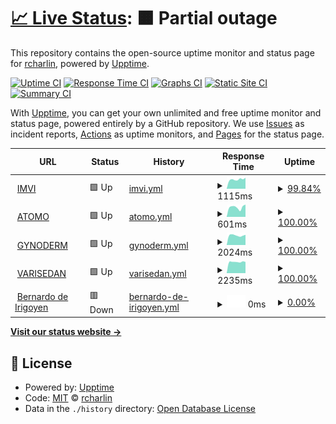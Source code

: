 # [📈 Live Status](https://rcharlin.github.io/webuptime): <!--live status--> **🟧 Partial outage**

This repository contains the open-source uptime monitor and status page for [rcharlin](https://rcharlin.github.io/webuptime), powered by [Upptime](https://github.com/upptime/upptime).

[![Uptime CI](https://github.com/rcharlin/webuptime/workflows/Uptime%20CI/badge.svg)](https://github.com/rcharlin/webuptime/actions?query=workflow%3A%22Uptime+CI%22)
[![Response Time CI](https://github.com/rcharlin/webuptime/workflows/Response%20Time%20CI/badge.svg)](https://github.com/rcharlin/webuptime/actions?query=workflow%3A%22Response+Time+CI%22)
[![Graphs CI](https://github.com/rcharlin/webuptime/workflows/Graphs%20CI/badge.svg)](https://github.com/rcharlin/webuptime/actions?query=workflow%3A%22Graphs+CI%22)
[![Static Site CI](https://github.com/rcharlin/webuptime/workflows/Static%20Site%20CI/badge.svg)](https://github.com/rcharlin/webuptime/actions?query=workflow%3A%22Static+Site+CI%22)
[![Summary CI](https://github.com/rcharlin/webuptime/workflows/Summary%20CI/badge.svg)](https://github.com/rcharlin/webuptime/actions?query=workflow%3A%22Summary+CI%22)

With [Upptime](https://upptime.js.org), you can get your own unlimited and free uptime monitor and status page, powered entirely by a GitHub repository. We use [Issues](https://github.com/rcharlin/webuptime/issues) as incident reports, [Actions](https://github.com/rcharlin/webuptime/actions) as uptime monitors, and [Pages](https://rcharlin.github.io/webuptime) for the status page.

<!--start: status pages-->
<!-- This summary is generated by Upptime (https://github.com/upptime/upptime) -->
<!-- Do not edit this manually, your changes will be overwritten -->
<!-- prettier-ignore -->
| URL | Status | History | Response Time | Uptime |
| --- | ------ | ------- | ------------- | ------ |
| <img alt="" src="https://favicons.githubusercontent.com/imvi.com.ar" height="13"> [IMVI](https://imvi.com.ar/) | 🟩 Up | [imvi.yml](https://github.com/rcharlin/webuptime/commits/HEAD/history/imvi.yml) | <details><summary><img alt="Response time graph" src="./graphs/imvi/response-time-week.png" height="20"> 1115ms</summary><br><a href="https://rcharlin.github.io/webuptime/history/imvi"><img alt="Response time 1020" src="https://img.shields.io/endpoint?url=https%3A%2F%2Fraw.githubusercontent.com%2Frcharlin%2Fwebuptime%2FHEAD%2Fapi%2Fimvi%2Fresponse-time.json"></a><br><a href="https://rcharlin.github.io/webuptime/history/imvi"><img alt="24-hour response time 1301" src="https://img.shields.io/endpoint?url=https%3A%2F%2Fraw.githubusercontent.com%2Frcharlin%2Fwebuptime%2FHEAD%2Fapi%2Fimvi%2Fresponse-time-day.json"></a><br><a href="https://rcharlin.github.io/webuptime/history/imvi"><img alt="7-day response time 1115" src="https://img.shields.io/endpoint?url=https%3A%2F%2Fraw.githubusercontent.com%2Frcharlin%2Fwebuptime%2FHEAD%2Fapi%2Fimvi%2Fresponse-time-week.json"></a><br><a href="https://rcharlin.github.io/webuptime/history/imvi"><img alt="30-day response time 1020" src="https://img.shields.io/endpoint?url=https%3A%2F%2Fraw.githubusercontent.com%2Frcharlin%2Fwebuptime%2FHEAD%2Fapi%2Fimvi%2Fresponse-time-month.json"></a><br><a href="https://rcharlin.github.io/webuptime/history/imvi"><img alt="1-year response time 1020" src="https://img.shields.io/endpoint?url=https%3A%2F%2Fraw.githubusercontent.com%2Frcharlin%2Fwebuptime%2FHEAD%2Fapi%2Fimvi%2Fresponse-time-year.json"></a></details> | <details><summary><a href="https://rcharlin.github.io/webuptime/history/imvi">99.84%</a></summary><a href="https://rcharlin.github.io/webuptime/history/imvi"><img alt="All-time uptime 99.94%" src="https://img.shields.io/endpoint?url=https%3A%2F%2Fraw.githubusercontent.com%2Frcharlin%2Fwebuptime%2FHEAD%2Fapi%2Fimvi%2Fuptime.json"></a><br><a href="https://rcharlin.github.io/webuptime/history/imvi"><img alt="24-hour uptime 98.88%" src="https://img.shields.io/endpoint?url=https%3A%2F%2Fraw.githubusercontent.com%2Frcharlin%2Fwebuptime%2FHEAD%2Fapi%2Fimvi%2Fuptime-day.json"></a><br><a href="https://rcharlin.github.io/webuptime/history/imvi"><img alt="7-day uptime 99.84%" src="https://img.shields.io/endpoint?url=https%3A%2F%2Fraw.githubusercontent.com%2Frcharlin%2Fwebuptime%2FHEAD%2Fapi%2Fimvi%2Fuptime-week.json"></a><br><a href="https://rcharlin.github.io/webuptime/history/imvi"><img alt="30-day uptime 99.94%" src="https://img.shields.io/endpoint?url=https%3A%2F%2Fraw.githubusercontent.com%2Frcharlin%2Fwebuptime%2FHEAD%2Fapi%2Fimvi%2Fuptime-month.json"></a><br><a href="https://rcharlin.github.io/webuptime/history/imvi"><img alt="1-year uptime 99.94%" src="https://img.shields.io/endpoint?url=https%3A%2F%2Fraw.githubusercontent.com%2Frcharlin%2Fwebuptime%2FHEAD%2Fapi%2Fimvi%2Fuptime-year.json"></a></details>
| <img alt="" src="https://favicons.githubusercontent.com/atomodesinflamante.com.ar" height="13"> [ATOMO](https://atomodesinflamante.com.ar/) | 🟩 Up | [atomo.yml](https://github.com/rcharlin/webuptime/commits/HEAD/history/atomo.yml) | <details><summary><img alt="Response time graph" src="./graphs/atomo/response-time-week.png" height="20"> 601ms</summary><br><a href="https://rcharlin.github.io/webuptime/history/atomo"><img alt="Response time 671" src="https://img.shields.io/endpoint?url=https%3A%2F%2Fraw.githubusercontent.com%2Frcharlin%2Fwebuptime%2FHEAD%2Fapi%2Fatomo%2Fresponse-time.json"></a><br><a href="https://rcharlin.github.io/webuptime/history/atomo"><img alt="24-hour response time 514" src="https://img.shields.io/endpoint?url=https%3A%2F%2Fraw.githubusercontent.com%2Frcharlin%2Fwebuptime%2FHEAD%2Fapi%2Fatomo%2Fresponse-time-day.json"></a><br><a href="https://rcharlin.github.io/webuptime/history/atomo"><img alt="7-day response time 601" src="https://img.shields.io/endpoint?url=https%3A%2F%2Fraw.githubusercontent.com%2Frcharlin%2Fwebuptime%2FHEAD%2Fapi%2Fatomo%2Fresponse-time-week.json"></a><br><a href="https://rcharlin.github.io/webuptime/history/atomo"><img alt="30-day response time 671" src="https://img.shields.io/endpoint?url=https%3A%2F%2Fraw.githubusercontent.com%2Frcharlin%2Fwebuptime%2FHEAD%2Fapi%2Fatomo%2Fresponse-time-month.json"></a><br><a href="https://rcharlin.github.io/webuptime/history/atomo"><img alt="1-year response time 671" src="https://img.shields.io/endpoint?url=https%3A%2F%2Fraw.githubusercontent.com%2Frcharlin%2Fwebuptime%2FHEAD%2Fapi%2Fatomo%2Fresponse-time-year.json"></a></details> | <details><summary><a href="https://rcharlin.github.io/webuptime/history/atomo">100.00%</a></summary><a href="https://rcharlin.github.io/webuptime/history/atomo"><img alt="All-time uptime 100.00%" src="https://img.shields.io/endpoint?url=https%3A%2F%2Fraw.githubusercontent.com%2Frcharlin%2Fwebuptime%2FHEAD%2Fapi%2Fatomo%2Fuptime.json"></a><br><a href="https://rcharlin.github.io/webuptime/history/atomo"><img alt="24-hour uptime 100.00%" src="https://img.shields.io/endpoint?url=https%3A%2F%2Fraw.githubusercontent.com%2Frcharlin%2Fwebuptime%2FHEAD%2Fapi%2Fatomo%2Fuptime-day.json"></a><br><a href="https://rcharlin.github.io/webuptime/history/atomo"><img alt="7-day uptime 100.00%" src="https://img.shields.io/endpoint?url=https%3A%2F%2Fraw.githubusercontent.com%2Frcharlin%2Fwebuptime%2FHEAD%2Fapi%2Fatomo%2Fuptime-week.json"></a><br><a href="https://rcharlin.github.io/webuptime/history/atomo"><img alt="30-day uptime 100.00%" src="https://img.shields.io/endpoint?url=https%3A%2F%2Fraw.githubusercontent.com%2Frcharlin%2Fwebuptime%2FHEAD%2Fapi%2Fatomo%2Fuptime-month.json"></a><br><a href="https://rcharlin.github.io/webuptime/history/atomo"><img alt="1-year uptime 100.00%" src="https://img.shields.io/endpoint?url=https%3A%2F%2Fraw.githubusercontent.com%2Frcharlin%2Fwebuptime%2FHEAD%2Fapi%2Fatomo%2Fuptime-year.json"></a></details>
| <img alt="" src="https://favicons.githubusercontent.com/gynoderm.com.ar" height="13"> [GYNODERM](https://gynoderm.com.ar/) | 🟩 Up | [gynoderm.yml](https://github.com/rcharlin/webuptime/commits/HEAD/history/gynoderm.yml) | <details><summary><img alt="Response time graph" src="./graphs/gynoderm/response-time-week.png" height="20"> 2024ms</summary><br><a href="https://rcharlin.github.io/webuptime/history/gynoderm"><img alt="Response time 1885" src="https://img.shields.io/endpoint?url=https%3A%2F%2Fraw.githubusercontent.com%2Frcharlin%2Fwebuptime%2FHEAD%2Fapi%2Fgynoderm%2Fresponse-time.json"></a><br><a href="https://rcharlin.github.io/webuptime/history/gynoderm"><img alt="24-hour response time 2446" src="https://img.shields.io/endpoint?url=https%3A%2F%2Fraw.githubusercontent.com%2Frcharlin%2Fwebuptime%2FHEAD%2Fapi%2Fgynoderm%2Fresponse-time-day.json"></a><br><a href="https://rcharlin.github.io/webuptime/history/gynoderm"><img alt="7-day response time 2024" src="https://img.shields.io/endpoint?url=https%3A%2F%2Fraw.githubusercontent.com%2Frcharlin%2Fwebuptime%2FHEAD%2Fapi%2Fgynoderm%2Fresponse-time-week.json"></a><br><a href="https://rcharlin.github.io/webuptime/history/gynoderm"><img alt="30-day response time 1885" src="https://img.shields.io/endpoint?url=https%3A%2F%2Fraw.githubusercontent.com%2Frcharlin%2Fwebuptime%2FHEAD%2Fapi%2Fgynoderm%2Fresponse-time-month.json"></a><br><a href="https://rcharlin.github.io/webuptime/history/gynoderm"><img alt="1-year response time 1885" src="https://img.shields.io/endpoint?url=https%3A%2F%2Fraw.githubusercontent.com%2Frcharlin%2Fwebuptime%2FHEAD%2Fapi%2Fgynoderm%2Fresponse-time-year.json"></a></details> | <details><summary><a href="https://rcharlin.github.io/webuptime/history/gynoderm">100.00%</a></summary><a href="https://rcharlin.github.io/webuptime/history/gynoderm"><img alt="All-time uptime 100.00%" src="https://img.shields.io/endpoint?url=https%3A%2F%2Fraw.githubusercontent.com%2Frcharlin%2Fwebuptime%2FHEAD%2Fapi%2Fgynoderm%2Fuptime.json"></a><br><a href="https://rcharlin.github.io/webuptime/history/gynoderm"><img alt="24-hour uptime 100.00%" src="https://img.shields.io/endpoint?url=https%3A%2F%2Fraw.githubusercontent.com%2Frcharlin%2Fwebuptime%2FHEAD%2Fapi%2Fgynoderm%2Fuptime-day.json"></a><br><a href="https://rcharlin.github.io/webuptime/history/gynoderm"><img alt="7-day uptime 100.00%" src="https://img.shields.io/endpoint?url=https%3A%2F%2Fraw.githubusercontent.com%2Frcharlin%2Fwebuptime%2FHEAD%2Fapi%2Fgynoderm%2Fuptime-week.json"></a><br><a href="https://rcharlin.github.io/webuptime/history/gynoderm"><img alt="30-day uptime 100.00%" src="https://img.shields.io/endpoint?url=https%3A%2F%2Fraw.githubusercontent.com%2Frcharlin%2Fwebuptime%2FHEAD%2Fapi%2Fgynoderm%2Fuptime-month.json"></a><br><a href="https://rcharlin.github.io/webuptime/history/gynoderm"><img alt="1-year uptime 100.00%" src="https://img.shields.io/endpoint?url=https%3A%2F%2Fraw.githubusercontent.com%2Frcharlin%2Fwebuptime%2FHEAD%2Fapi%2Fgynoderm%2Fuptime-year.json"></a></details>
| <img alt="" src="https://favicons.githubusercontent.com/varisedan.com.ar" height="13"> [VARISEDAN](https://varisedan.com.ar/) | 🟩 Up | [varisedan.yml](https://github.com/rcharlin/webuptime/commits/HEAD/history/varisedan.yml) | <details><summary><img alt="Response time graph" src="./graphs/varisedan/response-time-week.png" height="20"> 2235ms</summary><br><a href="https://rcharlin.github.io/webuptime/history/varisedan"><img alt="Response time 2264" src="https://img.shields.io/endpoint?url=https%3A%2F%2Fraw.githubusercontent.com%2Frcharlin%2Fwebuptime%2FHEAD%2Fapi%2Fvarisedan%2Fresponse-time.json"></a><br><a href="https://rcharlin.github.io/webuptime/history/varisedan"><img alt="24-hour response time 2319" src="https://img.shields.io/endpoint?url=https%3A%2F%2Fraw.githubusercontent.com%2Frcharlin%2Fwebuptime%2FHEAD%2Fapi%2Fvarisedan%2Fresponse-time-day.json"></a><br><a href="https://rcharlin.github.io/webuptime/history/varisedan"><img alt="7-day response time 2235" src="https://img.shields.io/endpoint?url=https%3A%2F%2Fraw.githubusercontent.com%2Frcharlin%2Fwebuptime%2FHEAD%2Fapi%2Fvarisedan%2Fresponse-time-week.json"></a><br><a href="https://rcharlin.github.io/webuptime/history/varisedan"><img alt="30-day response time 2264" src="https://img.shields.io/endpoint?url=https%3A%2F%2Fraw.githubusercontent.com%2Frcharlin%2Fwebuptime%2FHEAD%2Fapi%2Fvarisedan%2Fresponse-time-month.json"></a><br><a href="https://rcharlin.github.io/webuptime/history/varisedan"><img alt="1-year response time 2264" src="https://img.shields.io/endpoint?url=https%3A%2F%2Fraw.githubusercontent.com%2Frcharlin%2Fwebuptime%2FHEAD%2Fapi%2Fvarisedan%2Fresponse-time-year.json"></a></details> | <details><summary><a href="https://rcharlin.github.io/webuptime/history/varisedan">100.00%</a></summary><a href="https://rcharlin.github.io/webuptime/history/varisedan"><img alt="All-time uptime 100.00%" src="https://img.shields.io/endpoint?url=https%3A%2F%2Fraw.githubusercontent.com%2Frcharlin%2Fwebuptime%2FHEAD%2Fapi%2Fvarisedan%2Fuptime.json"></a><br><a href="https://rcharlin.github.io/webuptime/history/varisedan"><img alt="24-hour uptime 100.00%" src="https://img.shields.io/endpoint?url=https%3A%2F%2Fraw.githubusercontent.com%2Frcharlin%2Fwebuptime%2FHEAD%2Fapi%2Fvarisedan%2Fuptime-day.json"></a><br><a href="https://rcharlin.github.io/webuptime/history/varisedan"><img alt="7-day uptime 100.00%" src="https://img.shields.io/endpoint?url=https%3A%2F%2Fraw.githubusercontent.com%2Frcharlin%2Fwebuptime%2FHEAD%2Fapi%2Fvarisedan%2Fuptime-week.json"></a><br><a href="https://rcharlin.github.io/webuptime/history/varisedan"><img alt="30-day uptime 100.00%" src="https://img.shields.io/endpoint?url=https%3A%2F%2Fraw.githubusercontent.com%2Frcharlin%2Fwebuptime%2FHEAD%2Fapi%2Fvarisedan%2Fuptime-month.json"></a><br><a href="https://rcharlin.github.io/webuptime/history/varisedan"><img alt="1-year uptime 100.00%" src="https://img.shields.io/endpoint?url=https%3A%2F%2Fraw.githubusercontent.com%2Frcharlin%2Fwebuptime%2FHEAD%2Fapi%2Fvarisedan%2Fuptime-year.json"></a></details>
| <img alt="" src="https://favicons.githubusercontent.com/vpn.imvi.com.ar" height="13"> [Bernardo de Irigoyen](http://vpn.imvi.com.ar/) | 🟥 Down | [bernardo-de-irigoyen.yml](https://github.com/rcharlin/webuptime/commits/HEAD/history/bernardo-de-irigoyen.yml) | <details><summary><img alt="Response time graph" src="./graphs/bernardo-de-irigoyen/response-time-week.png" height="20"> 0ms</summary><br><a href="https://rcharlin.github.io/webuptime/history/bernardo-de-irigoyen"><img alt="Response time 0" src="https://img.shields.io/endpoint?url=https%3A%2F%2Fraw.githubusercontent.com%2Frcharlin%2Fwebuptime%2FHEAD%2Fapi%2Fbernardo-de-irigoyen%2Fresponse-time.json"></a><br><a href="https://rcharlin.github.io/webuptime/history/bernardo-de-irigoyen"><img alt="24-hour response time 0" src="https://img.shields.io/endpoint?url=https%3A%2F%2Fraw.githubusercontent.com%2Frcharlin%2Fwebuptime%2FHEAD%2Fapi%2Fbernardo-de-irigoyen%2Fresponse-time-day.json"></a><br><a href="https://rcharlin.github.io/webuptime/history/bernardo-de-irigoyen"><img alt="7-day response time 0" src="https://img.shields.io/endpoint?url=https%3A%2F%2Fraw.githubusercontent.com%2Frcharlin%2Fwebuptime%2FHEAD%2Fapi%2Fbernardo-de-irigoyen%2Fresponse-time-week.json"></a><br><a href="https://rcharlin.github.io/webuptime/history/bernardo-de-irigoyen"><img alt="30-day response time 0" src="https://img.shields.io/endpoint?url=https%3A%2F%2Fraw.githubusercontent.com%2Frcharlin%2Fwebuptime%2FHEAD%2Fapi%2Fbernardo-de-irigoyen%2Fresponse-time-month.json"></a><br><a href="https://rcharlin.github.io/webuptime/history/bernardo-de-irigoyen"><img alt="1-year response time 0" src="https://img.shields.io/endpoint?url=https%3A%2F%2Fraw.githubusercontent.com%2Frcharlin%2Fwebuptime%2FHEAD%2Fapi%2Fbernardo-de-irigoyen%2Fresponse-time-year.json"></a></details> | <details><summary><a href="https://rcharlin.github.io/webuptime/history/bernardo-de-irigoyen">0.00%</a></summary><a href="https://rcharlin.github.io/webuptime/history/bernardo-de-irigoyen"><img alt="All-time uptime 0.00%" src="https://img.shields.io/endpoint?url=https%3A%2F%2Fraw.githubusercontent.com%2Frcharlin%2Fwebuptime%2FHEAD%2Fapi%2Fbernardo-de-irigoyen%2Fuptime.json"></a><br><a href="https://rcharlin.github.io/webuptime/history/bernardo-de-irigoyen"><img alt="24-hour uptime 0.00%" src="https://img.shields.io/endpoint?url=https%3A%2F%2Fraw.githubusercontent.com%2Frcharlin%2Fwebuptime%2FHEAD%2Fapi%2Fbernardo-de-irigoyen%2Fuptime-day.json"></a><br><a href="https://rcharlin.github.io/webuptime/history/bernardo-de-irigoyen"><img alt="7-day uptime 0.00%" src="https://img.shields.io/endpoint?url=https%3A%2F%2Fraw.githubusercontent.com%2Frcharlin%2Fwebuptime%2FHEAD%2Fapi%2Fbernardo-de-irigoyen%2Fuptime-week.json"></a><br><a href="https://rcharlin.github.io/webuptime/history/bernardo-de-irigoyen"><img alt="30-day uptime 0.00%" src="https://img.shields.io/endpoint?url=https%3A%2F%2Fraw.githubusercontent.com%2Frcharlin%2Fwebuptime%2FHEAD%2Fapi%2Fbernardo-de-irigoyen%2Fuptime-month.json"></a><br><a href="https://rcharlin.github.io/webuptime/history/bernardo-de-irigoyen"><img alt="1-year uptime 0.00%" src="https://img.shields.io/endpoint?url=https%3A%2F%2Fraw.githubusercontent.com%2Frcharlin%2Fwebuptime%2FHEAD%2Fapi%2Fbernardo-de-irigoyen%2Fuptime-year.json"></a></details>

<!--end: status pages-->

[**Visit our status website →**](https://rcharlin.github.io/webuptime)

## 📄 License

- Powered by: [Upptime](https://github.com/upptime/upptime)
- Code: [MIT](./LICENSE) © [rcharlin](https://rcharlin.github.io/webuptime)
- Data in the `./history` directory: [Open Database License](https://opendatacommons.org/licenses/odbl/1-0/)
